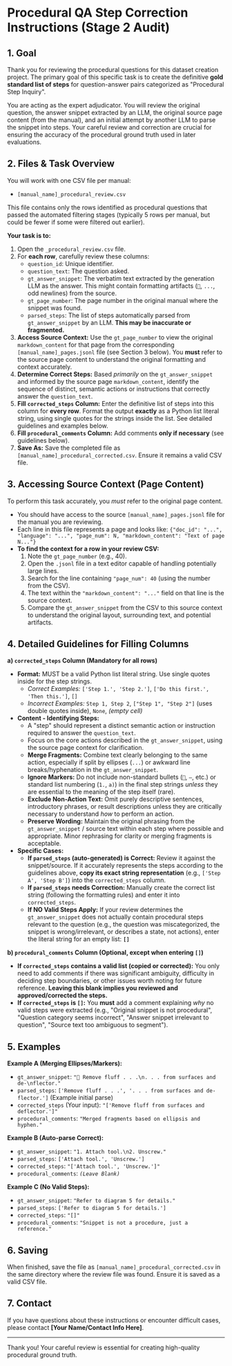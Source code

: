 # Procedural QA Step Correction Instructions (Stage 2 Audit)

## 1. Goal

Thank you for reviewing the procedural questions for this dataset creation project. The primary goal of this specific task is to create the definitive **gold standard list of steps** for question-answer pairs categorized as "Procedural Step Inquiry".

You are acting as the expert adjudicator. You will review the original question, the answer snippet extracted by an LLM, the original source page content (from the manual), and an initial attempt by another LLM to parse the snippet into steps. Your careful review and correction are crucial for ensuring the accuracy of the procedural ground truth used in later evaluations.

## 2. Files & Task Overview

You will work with one CSV file per manual:
* `[manual_name]_procedural_review.csv`

This file contains only the rows identified as procedural questions that passed the automated filtering stages (typically 5 rows per manual, but could be fewer if some were filtered out earlier).

**Your task is to:**

1.  Open the `_procedural_review.csv` file.
2.  For **each row**, carefully review these columns:
    * `question_id`: Unique identifier.
    * `question_text`: The question asked.
    * `gt_answer_snippet`: The verbatim text extracted by the generation LLM as the answer. This might contain formatting artifacts (``, `...`, odd newlines) from the source.
    * `gt_page_number`: The page number in the original manual where the snippet was found.
    * `parsed_steps`: The list of steps automatically parsed from `gt_answer_snippet` by an LLM. **This may be inaccurate or fragmented.**
3.  **Access Source Context:** Use the `gt_page_number` to view the original `markdown_content` for that page from the corresponding `[manual_name]_pages.jsonl` file (see Section 3 below). You **must** refer to the source page content to understand the original formatting and context accurately.
4.  **Determine Correct Steps:** Based *primarily* on the `gt_answer_snippet` and informed by the source page `markdown_content`, identify the sequence of distinct, semantic actions or instructions that correctly answer the `question_text`.
5.  **Fill `corrected_steps` Column:** Enter the definitive list of steps into this column for **every row**. Format the output **exactly** as a Python list literal string, using single quotes for the strings inside the list. See detailed guidelines and examples below.
6.  **Fill `procedural_comments` Column:** Add comments **only if necessary** (see guidelines below).
7.  **Save As:** Save the completed file as `[manual_name]_procedural_corrected.csv`. Ensure it remains a valid CSV file.

## 3. Accessing Source Context (Page Content)

To perform this task accurately, you *must* refer to the original page content.

* You should have access to the source `[manual_name]_pages.jsonl` file for the manual you are reviewing.
* Each line in this file represents a page and looks like:
    `{"doc_id": "...", "language": "...", "page_num": N, "markdown_content": "Text of page N..."}`
* **To find the context for a row in your review CSV:**
    1.  Note the `gt_page_number` (e.g., 40).
    2.  Open the `.jsonl` file in a text editor capable of handling potentially large lines.
    3.  Search for the line containing `"page_num": 40` (using the number from the CSV).
    4.  The text within the `"markdown_content": "..."` field on that line is the source context.
    5.  Compare the `gt_answer_snippet` from the CSV to this source context to understand the original layout, surrounding text, and potential artifacts.

## 4. Detailed Guidelines for Filling Columns

**a) `corrected_steps` Column (Mandatory for all rows)**

* **Format:** MUST be a valid Python list literal string. Use single quotes inside for the step strings.
    * *Correct Examples:* `['Step 1.', 'Step 2.']`, `['Do this first.', 'Then this.']`, `[]`
    * *Incorrect Examples:* `Step 1, Step 2`, `["Step 1", "Step 2"]` (uses double quotes inside), `None`, *(empty cell)*
* **Content - Identifying Steps:**
    * A "step" should represent a distinct semantic action or instruction required to answer the `question_text`.
    * Focus on the core actions described in the `gt_answer_snippet`, using the source page context for clarification.
    * **Merge Fragments:** Combine text clearly belonging to the same action, especially if split by ellipses (`...`) or awkward line breaks/hyphenation in the `gt_answer_snippet`.
    * **Ignore Markers:** Do not include non-standard bullets (``, `–`, etc.) or standard list numbering (`1.`, `a)`) in the final step strings *unless* they are essential to the meaning of the step itself (rare).
    * **Exclude Non-Action Text:** Omit purely descriptive sentences, introductory phrases, or result descriptions unless they are critically necessary to understand *how* to perform an action.
    * **Preserve Wording:** Maintain the original phrasing from the `gt_answer_snippet` / source text within each step where possible and appropriate. Minor rephrasing for clarity or merging fragments is acceptable.
* **Specific Cases:**
    * **If `parsed_steps` (auto-generated) is Correct:** Review it against the snippet/source. If it accurately represents the steps according to the guidelines above, **copy its exact string representation** (e.g., `['Step A', 'Step B']`) into the `corrected_steps` column.
    * **If `parsed_steps` needs Correction:** Manually create the correct list string (following the formatting rules) and enter it into `corrected_steps`.
    * **If NO Valid Steps Apply:** If your review determines the `gt_answer_snippet` does not actually contain procedural steps relevant to the question (e.g., the question was miscategorized, the snippet is wrong/irrelevant, or describes a state, not actions), enter the literal string for an empty list: **`[]`**

**b) `procedural_comments` Column (Optional, except when entering `[]`)**

* **If `corrected_steps` contains a valid list (copied or corrected):** You only need to add comments if there was significant ambiguity, difficulty in deciding step boundaries, or other issues worth noting for future reference. **Leaving this blank implies you reviewed and approved/corrected the steps.**
* **If `corrected_steps` is `[]`:** You **must** add a comment explaining *why* no valid steps were extracted (e.g., "Original snippet is not procedural", "Question category seems incorrect", "Answer snippet irrelevant to question", "Source text too ambiguous to segment").

## 5. Examples

**Example A (Merging Ellipses/Markers):**
* `gt_answer_snippet`: `" Remove fluff . . .\n. . . from surfaces and de-\nflector."`
* `parsed_steps`: `['Remove fluff . . .', '. . . from surfaces and de- flector.']` (Example initial parse)
* `corrected_steps` (Your input): `"['Remove fluff from surfaces and deflector.']"`
* `procedural_comments`: `"Merged fragments based on ellipsis and hyphen."`

**Example B (Auto-parse Correct):**
* `gt_answer_snippet`: `"1. Attach tool.\n2. Unscrew."`
* `parsed_steps`: `['Attach tool.', 'Unscrew.']`
* `corrected_steps`: `"['Attach tool.', 'Unscrew.']"`
* `procedural_comments`: *`(Leave Blank)`*

**Example C (No Valid Steps):**
* `gt_answer_snippet`: `"Refer to diagram 5 for details."`
* `parsed_steps`: `['Refer to diagram 5 for details.']`
* `corrected_steps`: `"[]"`
* `procedural_comments`: `"Snippet is not a procedure, just a reference."`

## 6. Saving

When finished, save the file as `[manual_name]_procedural_corrected.csv` in the same directory where the review file was found. Ensure it is saved as a valid CSV file.

## 7. Contact

If you have questions about these instructions or encounter difficult cases, please contact **[Your Name/Contact Info Here]**.

---
Thank you! Your careful review is essential for creating high-quality procedural ground truth.